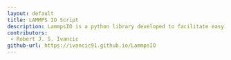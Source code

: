 ```yaml
---
layout: default
title: LAMMPS IO Script
description: LammpsIO is a python library developed to facilitate easy input/output of LAMMPS trajectories in dump (lammpstrj) and NetCDF (AMBER) format.
contributors:
 - Robert J. S. Ivancic
github-url: https://ivancic91.github.io/LammpsIO
---
```

